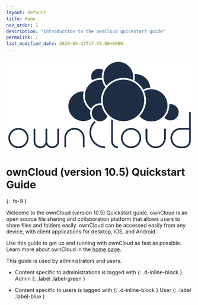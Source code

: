 ```yaml
---
layout: default
title: Home
nav_order: 1
description: "Introduction to the ownCloud quickstart guide"
permalink: /
last_modified_date: 2020-04-27T17:54:08+0000
---
```


![ownCloud logo](./assets/images/OwnCloud_logo.svg)

# ownCloud (version 10.5) Quickstart Guide
{: .fs-9 }

Welcome to the ownCloud (version 10.5) Quickstart guide.
ownCloud is an open source file sharing and collaboration platform that allows users to share files and folders easily. ownCloud can be accessed easily from any device, with client applications for desktop, iOS, and Android.

Use this guide to get up and running with ownCloud as fast as possible.
Learn more about ownCloud in the [home page](https://owncloud.org/).

This guide is used by administrators and users.

* Content specific to administrations is tagged with
{: .d-inline-block }
Admin
{: .label .label-green }

* Content specific to users is tagged with
{: .d-inline-block }
User
{: .label .label-blue }
